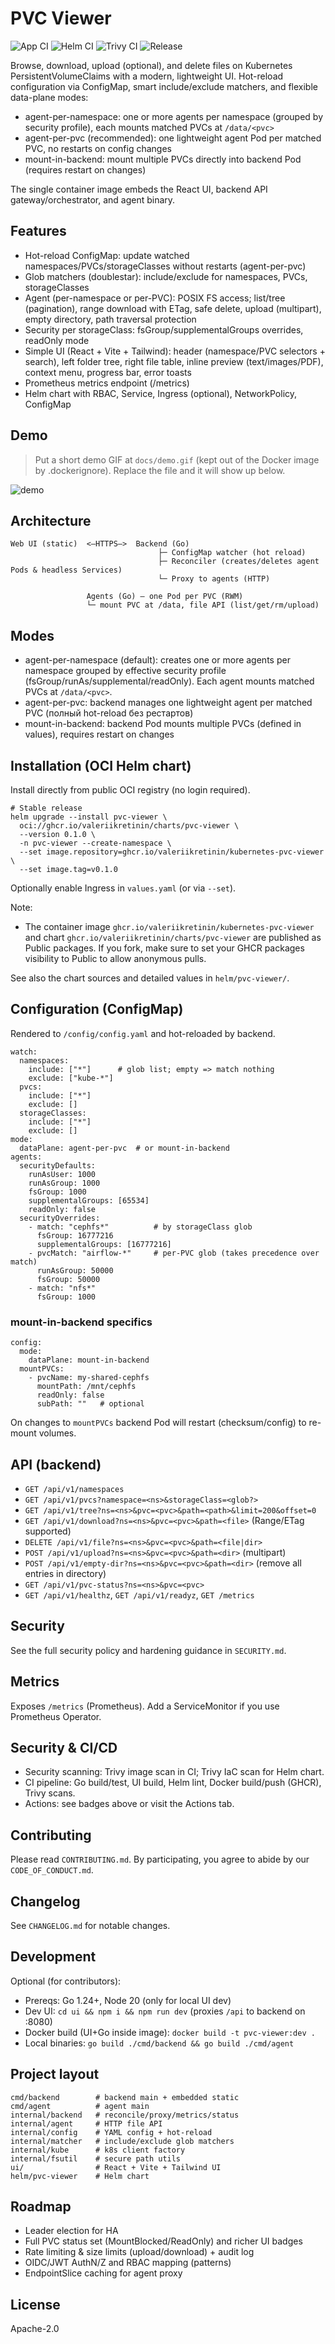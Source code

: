# PVC Viewer

![App CI](https://github.com/ValeriiKretinin/kubernetes-pvc-viewer/actions/workflows/app.yml/badge.svg)
![Helm CI](https://github.com/ValeriiKretinin/kubernetes-pvc-viewer/actions/workflows/helm.yml/badge.svg)
![Trivy CI](https://github.com/ValeriiKretinin/kubernetes-pvc-viewer/actions/workflows/trivy.yml/badge.svg)
![Release](https://img.shields.io/github/v/release/ValeriiKretinin/kubernetes-pvc-viewer?sort=semver&display_name=tag&color=blue)

Browse, download, upload (optional), and delete files on Kubernetes PersistentVolumeClaims with a modern, lightweight UI. Hot-reload configuration via ConfigMap, smart include/exclude matchers, and flexible data-plane modes:

- agent-per-namespace: one or more agents per namespace (grouped by security profile), each mounts matched PVCs at `/data/<pvc>`
- agent-per-pvc (recommended): one lightweight agent Pod per matched PVC, no restarts on config changes
- mount-in-backend: mount multiple PVCs directly into backend Pod (requires restart on changes)

The single container image embeds the React UI, backend API gateway/orchestrator, and agent binary.

## Features

- Hot-reload ConfigMap: update watched namespaces/PVCs/storageClasses without restarts (agent-per-pvc)
- Glob matchers (doublestar): include/exclude for namespaces, PVCs, storageClasses
- Agent (per-namespace or per-PVC): POSIX FS access; list/tree (pagination), range download with ETag, safe delete, upload (multipart), empty directory, path traversal protection
- Security per storageClass: fsGroup/supplementalGroups overrides, readOnly mode
- Simple UI (React + Vite + Tailwind): header (namespace/PVC selectors + search), left folder tree, right file table, inline preview (text/images/PDF), context menu, progress bar, error toasts
- Prometheus metrics endpoint (/metrics)
- Helm chart with RBAC, Service, Ingress (optional), NetworkPolicy, ConfigMap

## Demo

> Put a short demo GIF at `docs/demo.gif` (kept out of the Docker image by .dockerignore). Replace the file and it will show up below.

![demo](docs/demo.gif)

## Architecture

```
Web UI (static)  <—HTTPS—>  Backend (Go)
                                 ├─ ConfigMap watcher (hot reload)
                                 ├─ Reconciler (creates/deletes agent Pods & headless Services)
                                 └─ Proxy to agents (HTTP)

                 Agents (Go) — one Pod per PVC (RWM)
                 └─ mount PVC at /data, file API (list/get/rm/upload)
```

## Modes

- agent-per-namespace (default): creates one or more agents per namespace grouped by effective security profile (fsGroup/runAs/supplemental/readOnly). Each agent mounts matched PVCs at `/data/<pvc>`.
- agent-per-pvc: backend manages one lightweight agent per matched PVC (полный hot-reload без рестартов)
- mount-in-backend: backend Pod mounts multiple PVCs (defined in values), requires restart on changes

## Installation (OCI Helm chart)

Install directly from public OCI registry (no login required).

```
# Stable release
helm upgrade --install pvc-viewer \
  oci://ghcr.io/valeriikretinin/charts/pvc-viewer \
  --version 0.1.0 \
  -n pvc-viewer --create-namespace \
  --set image.repository=ghcr.io/valeriikretinin/kubernetes-pvc-viewer \
  --set image.tag=v0.1.0

```

Optionally enable Ingress in `values.yaml` (or via `--set`).

Note:
- The container image `ghcr.io/valeriikretinin/kubernetes-pvc-viewer` and chart `ghcr.io/valeriikretinin/charts/pvc-viewer` are published as Public packages. If you fork, make sure to set your GHCR packages visibility to Public to allow anonymous pulls.

See also the chart sources and detailed values in `helm/pvc-viewer/`.

## Configuration (ConfigMap)

Rendered to `/config/config.yaml` and hot-reloaded by backend.

```
watch:
  namespaces:
    include: ["*"]      # glob list; empty => match nothing
    exclude: ["kube-*"]
  pvcs:
    include: ["*"]
    exclude: []
  storageClasses:
    include: ["*"]
    exclude: []
mode:
  dataPlane: agent-per-pvc  # or mount-in-backend
agents:
  securityDefaults:
    runAsUser: 1000
    runAsGroup: 1000
    fsGroup: 1000
    supplementalGroups: [65534]
    readOnly: false
  securityOverrides:
    - match: "cephfs*"          # by storageClass glob
      fsGroup: 16777216
      supplementalGroups: [16777216]
    - pvcMatch: "airflow-*"     # per-PVC glob (takes precedence over match)
      runAsGroup: 50000
      fsGroup: 50000
    - match: "nfs*"
      fsGroup: 1000
```

### mount-in-backend specifics

```
config:
  mode:
    dataPlane: mount-in-backend
  mountPVCs:
    - pvcName: my-shared-cephfs
      mountPath: /mnt/cephfs
      readOnly: false
      subPath: ""   # optional
```

On changes to `mountPVCs` backend Pod will restart (checksum/config) to re-mount volumes.

## API (backend)

- `GET /api/v1/namespaces`
- `GET /api/v1/pvcs?namespace=<ns>&storageClass=<glob?>`
- `GET /api/v1/tree?ns=<ns>&pvc=<pvc>&path=<path>&limit=200&offset=0`
- `GET /api/v1/download?ns=<ns>&pvc=<pvc>&path=<file>` (Range/ETag supported)
- `DELETE /api/v1/file?ns=<ns>&pvc=<pvc>&path=<file|dir>`
- `POST /api/v1/upload?ns=<ns>&pvc=<pvc>&path=<dir>` (multipart)
- `POST /api/v1/empty-dir?ns=<ns>&pvc=<pvc>&path=<dir>` (remove all entries in directory)
- `GET /api/v1/pvc-status?ns=<ns>&pvc=<pvc>`
- `GET /api/v1/healthz`, `GET /api/v1/readyz`, `GET /metrics`

## Security

See the full security policy and hardening guidance in `SECURITY.md`.

## Metrics

Exposes `/metrics` (Prometheus). Add a ServiceMonitor if you use Prometheus Operator.

## Security & CI/CD

- Security scanning: Trivy image scan in CI; Trivy IaC scan for Helm chart.
- CI pipeline: Go build/test, UI build, Helm lint, Docker build/push (GHCR), Trivy scans.
- Actions: see badges above or visit the Actions tab.

## Contributing

Please read `CONTRIBUTING.md`. By participating, you agree to abide by our `CODE_OF_CONDUCT.md`.

## Changelog

See `CHANGELOG.md` for notable changes.

## Development

Optional (for contributors):

- Prereqs: Go 1.24+, Node 20 (only for local UI dev)
- Dev UI: `cd ui && npm i && npm run dev` (proxies `/api` to backend on :8080)
- Docker build (UI+Go inside image): `docker build -t pvc-viewer:dev .`
- Local binaries: `go build ./cmd/backend && go build ./cmd/agent`

## Project layout

```
cmd/backend        # backend main + embedded static
cmd/agent          # agent main
internal/backend   # reconcile/proxy/metrics/status
internal/agent     # HTTP file API
internal/config    # YAML config + hot-reload
internal/matcher   # include/exclude glob matchers
internal/kube      # k8s client factory
internal/fsutil    # secure path utils
ui/                # React + Vite + Tailwind UI
helm/pvc-viewer    # Helm chart
```

## Roadmap

- Leader election for HA
- Full PVC status set (MountBlocked/ReadOnly) and richer UI badges
- Rate limiting & size limits (upload/download) + audit log
- OIDC/JWT AuthN/Z and RBAC mapping (patterns)
- EndpointSlice caching for agent proxy

## License

Apache-2.0
